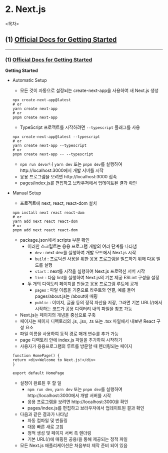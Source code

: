 # 2. Next.js

<목차>

## (1) [Official Docs for Getting Started](#1-official-docs-for-getting-startedhttpsnextjsorgdocsgetting-started)

---

### (1) [Official Docs for Getting Started](https://nextjs.org/docs/getting-started)

**Getting Started**

- Automatic Setup

  - 모든 것이 자동으로 설정되는 create-next-app을 사용하여 새 Next.js 생성

  ```
  npx create-next-app@latest
  # or
  yarn create next-app
  # or
  pnpm create next-app
  ```

  - TypeScript 프로젝트를 시작하려면 `--typescript` 플래그를 사용

  ```
  npx create-next-app@latest --typescript
  # or
  yarn create next-app --typescript
  # or
  pnpm create next-app -- --typescript
  ```

  - `npm run devor`나 `yarn dev` 또는 `pnpm dev`를 실행하여 http://localhost:3000에서 개발 서버를 시작
  - 응용 프로그램을 보려면 http://localhost:3000 접속
  - pages/index.js를 편집하고 브라우저에서 업데이트된 결과 확인

- Manual Setup

  - 프로젝트에 next, react, react-dom 설치

  ```
  npm install next react react-dom
  # or
  yarn add next react react-dom
  # or
  pnpm add next react react-dom
  ```

  - package.json에서 scripts 부분 확인
    - 이러한 스크립트는 응용 프로그램 개발의 여러 단계를 나타냄
      - `dev` : next dev를 실행하여 개발 모드에서 Next.js 시작
      - `build` : 프로덕션 사용을 위한 응용 프로그램을 빌드하기 위해 다음 빌드를 실행
      - `start` : next를 시작을 실행하여 Next.js 프로덕션 서버 시작
      - `lint` : 다음 lint를 실행하여 Next.js의 기본 제공 ESLint 구성을 설정
    - 두 개의 디렉토리 페이지를 만들고 응용 프로그램 루트에 공개
      - `pages` : 파일 이름을 기준으로 라우트와 연결, 예를 들어 pages/about.js는 /about에 매핑
      - `public` : 이미지, 글꼴 등의 정적 자산을 저장, 그러면 기본 URL(/)에서 시작하는 코드가 공용 디렉터리 내의 파일을 참조 가능
  - Next.js는 페이지의 개념을 중심으로 구축
  - 페이지는 페이지 디렉토리의 .js, .jsx, .ts 또는 .tsx 파일에서 내보낸 React 구성 요소
  - 파일 이름을 사용하여 동적 경로 매개 변수를 추가 가능
  - page 디렉토리 안에 index.js 파일을 추가하여 시작하기
  - 사용자가 응용프로그램의 루트를 방문할 때 렌더링되는 페이지

  ```
  function HomePage() {
  return <div>Welcome to Next.js!</div>
  }

  export default HomePage
  ```

  - 설정이 완료된 후 할 일
    - `npm run dev`, `yarn dev` 또는 `pnpm dev`를 실행하여 http://localhost:3000에서 개발 서버를 시작
    - 응용 프로그램을 보려면 http://localhost:3000을 확인
    - pages/index.js를 편집하고 브라우저에서 업데이트된 결과 확인
  - 다음과 같은 결과가 나타남
    - 자동 컴파일 및 번들링
    - 대응 빠른 새로 고침
    - 정적 생성 및 페이지 서버 측 렌더링
    - 기본 URL(/)에 매핑된 공용/을 통해 제공되는 정적 파일
  - 모든 Next.js 애플리케이션은 처음부터 제작 준비 되어 있음
